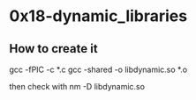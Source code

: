 # 0x18-dynamic_libraries

## How to create it
gcc -fPIC -c *.c
gcc -shared -o libdynamic.so *.o



then check with
nm -D libdynamic.so

